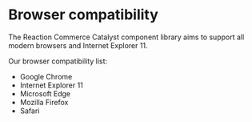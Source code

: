 # Browser compatibility

The Reaction Commerce Catalyst component library aims to support all modern browsers and Internet Explorer 11.

Our browser compatibility list:
- Google Chrome
- Internet Explorer 11
- Microsoft Edge
- Mozilla Firefox
- Safari
